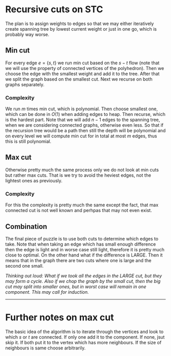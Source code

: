 # Recursive cuts on STC

The plan is to assign weights to edges so that we may either iteratively create spanning tree by lowest current weight or just in one go, which is probably way worse.

## Min cut

For every edge $e = \{s,t\}$ we run min cut based on the $s-t$ flow (note that we will use the property of connected vertices of the polyhedron). Then we choose the edge with the smallest weight and add it to the tree. After that we split the graph based on the smallest cut. Next we recurse on both graphs separately.

### Complexity

We run $m$ times min cut, which is polynomial. Then choose smallest one, which can be done in $O(1)$ when adding edges to heap. Then recurse, which is the hardest part. Note that we will add $n-1$ edges to the spanning tree, when we are considering connected graphs, otherwise even less. So that if the recursion tree would be a path then still the depth will be polynomial and on every level we will compute min cut for in total at most $m$ edges, thus this is still polynomial.

## Max cut

Otherwise pretty much the same process only we do not look at min cuts but rather max cuts. That is we try to avoid the heviest edges, not the lightest ones as previously.

### Complexity

For this the complexity is pretty much the same except the fact, that max connected cut is not well known and perhpas that may not even exist.

## Combination

The final piece of puzzle is to use both cuts to determine which edges to take. Note that when taking an edge which has small enough difference then the edge is light and in worse case still light, therefore it is pretty much close to optimal. On the other hand what if the difference is LARGE. Then it means that in the graph there are two cuts where one is large and the second one small.


*Thinking out loud: What if we took all the edges in the LARGE cut, but they may form a cycle. Also if we chop the graph by the small cut, then the big cut may split into smaller ones, but in worst case will remain in one component. This may call for induction.*

* * *

# Further notes on max cut

The basic idea of the algorithm is to iterate through the vertices and look to which $s$ or $t$ are connected. If only one add it to the component. If none, jsut skip it. If both put it to the vertex which has more neighbours. If the size of neighbours is same choose arbitrarily.